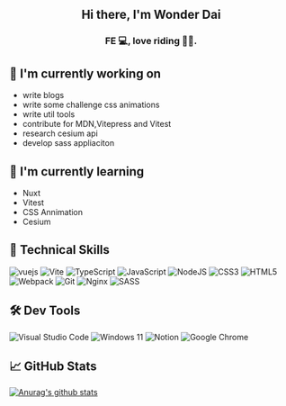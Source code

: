 <h2 align="center">
Hi there, I'm Wonder Dai
</h2>

<h3 align="center">
FE 💻,  love riding 🚴‍♂️. 
</h3> 

## 🔭 I'm currently working on

- write blogs
- write some challenge css animations
- write util tools
- contribute for MDN,Vitepress and Vitest
- research cesium api
- develop sass appliaciton

## 🌱 I'm currently learning

- Nuxt
- Vitest
- CSS Annimation
- Cesium  

## 🎯 Technical Skills

![vuejs](https://img.shields.io/badge/vuejs-%2335495e.svg?style=plasti&logo=vuedotjs)
![Vite](https://img.shields.io/badge/vite-%23646CFF.svg?style=plasti&logo=vite&logoColor=white)
![TypeScript](https://img.shields.io/badge/typescript-%23007ACC.svg?style=plasti&logo=typescript&logoColor=white)
![JavaScript](https://img.shields.io/badge/javascript-%23323330.svg?style=plasti&logo=javascript&logoColor=%23F7DF1E)
![NodeJS](https://img.shields.io/badge/node.js-6DA55F?style=plasti&logo=node.js&logoColor=white)
![CSS3](https://img.shields.io/badge/css3-%231572B6.svg?style=plasti&logo=css3&logoColor=white)
![HTML5](https://img.shields.io/badge/html5-%23E34F26.svg?style=plasti&logo=html5&logoColor=white)
![Webpack](https://img.shields.io/badge/webpack-%238DD6F9.svg?style=plasti&logo=webpack&logoColor=white)
![Git](https://img.shields.io/badge/git-%23F05033.svg?style=plasti&logo=git&logoColor=white)
![Nginx](https://img.shields.io/badge/nginx-%23009639.svg?style=plasti&logo=nginx&logoColor=white)
![SASS](https://img.shields.io/badge/SASS-hotpink.svg?style=plasti&logo=SASS&logoColor=white)

## 🛠️ Dev Tools

![Visual Studio Code](https://img.shields.io/badge/Visual%20Studio%20Code-0078d7.svg?style=plasti&logo=visual-studio-code&logoColor=white)
![Windows 11](https://img.shields.io/badge/Windows%2011-%230079d5.svg?style=plasti&logo=Windows%2011&logoColor=white)
![Notion](https://img.shields.io/badge/Notion-%23000000.svg?style=plasti&logo=notion&logoColor=white)
![Google Chrome](https://img.shields.io/badge/Google%20Chrome-4285F4?style=plasti&logo=GoogleChrome&logoColor=white)

## 📈 GitHub Stats 

[![Anurag's github stats](https://github-readme-stats.vercel.app/api?username=daiwanxing)](https://github.com/yushi1007)
